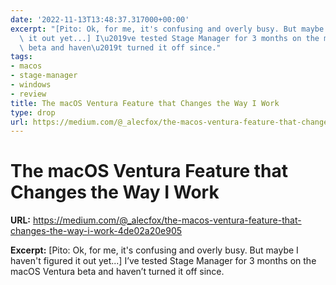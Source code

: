 ```yaml
---
date: '2022-11-13T13:48:37.317000+00:00'
excerpt: "[Pito: Ok, for me, it's confusing and overly busy. But maybe I haven't figured\
  \ it out yet...] I\u2019ve tested Stage Manager for 3 months on the macOS Ventura\
  \ beta and haven\u2019t turned it off since."
tags:
- macos
- stage-manager
- windows
- review
title: The macOS Ventura Feature that Changes the Way I Work
type: drop
url: https://medium.com/@_alecfox/the-macos-ventura-feature-that-changes-the-way-i-work-4de02a20e905
---
```


# The macOS Ventura Feature that Changes the Way I Work

**URL:** https://medium.com/@_alecfox/the-macos-ventura-feature-that-changes-the-way-i-work-4de02a20e905

**Excerpt:** [Pito: Ok, for me, it's confusing and overly busy. But maybe I haven't figured it out yet...] I’ve tested Stage Manager for 3 months on the macOS Ventura beta and haven’t turned it off since.
